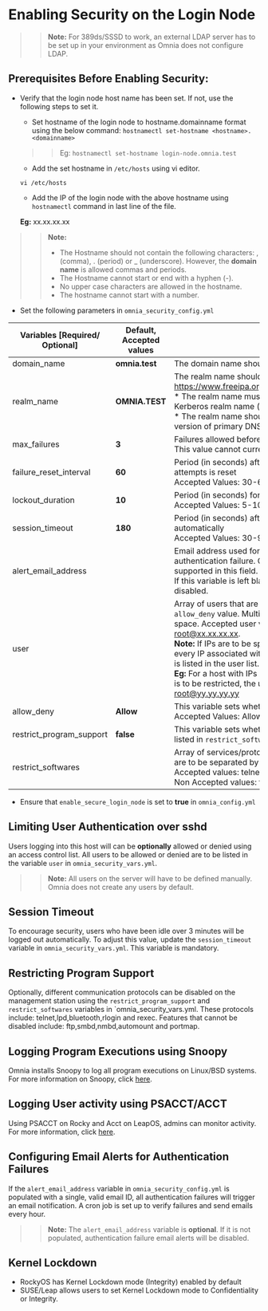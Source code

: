 # Enabling Security on the Login Node 

>> __Note:__ For 389ds/SSSD to work, an external LDAP server has to be set up in your environment as Omnia does not configure LDAP.

## Prerequisites Before Enabling Security:

* Verify that the login node host name has been set. If not, use the following steps to set it.
	* Set hostname of the login node to hostname.domainname format using the below command:
	`hostnamectl set-hostname <hostname>.<domainname>`
	>>Eg: `hostnamectl set-hostname login-node.omnia.test`
	* Add the set hostname in `/etc/hosts` using vi editor.

	`vi /etc/hosts`

    * Add the IP of the login node with the above hostname using `hostnamectl` command in last line of the file.
  
	__Eg:__  xx.xx.xx.xx <hostname>
	
>> __Note:__ 
>>	* The Hostname should not contain the following characters: , (comma), \. (period) or _ (underscore). However, the **domain name** is allowed commas and periods. 
>>	* The Hostname cannot start or end with a hyphen (-).
>>	* No upper case characters are allowed in the hostname.
>>	* The hostname cannot start with a number.

* Set the following parameters in `omnia_security_config.yml`

|  Variables    [Required/ Optional]	                                                   |  **Default**,   Accepted values                       |  Description                                                                                                                                                                                                                                                                                                                                                                                                                                                                                                                                                                                                                                                                                                       |
|--------------------------------------------------------------------------------------|-------------------------------------------------------|--------------------------------------------------------------------------------------------------------------------------------------------------------------------------------------------------------------------------------------------------------------------------------------------------------------------------------------------------------------------------------------------------------------------------------------------------------------------------------------------------------------------------------------------------------------------------------------------------------------------------------------------------------------------------------------------------------------------|
| domain_name                                                                          | **omnia.test**                                        | The domain name should not contain   an underscore ( _ )                                                                                                                                                                                                                                                                                                                                                                                                                                                                                                                                                                                                                                                           |
| realm_name                                                                           | **OMNIA.TEST**                                        | The realm name should follow the   following rules per   https://www.freeipa.org/page/Deployment_Recommendations   <br> * The realm name must not   conflict with any other existing     Kerberos realm name (e.g. name used by Active Directory). <br> *   The   realm name should be upper-case   (EXAMPLE.COM) version of primary DNS domain name (example.com).                                                                                                                                                                                                                                                                                                                                                |
| max_failures                                                                         | **3**                                                 | Failures allowed before lockout.   <br> This value cannot currently     be changed.                                                                                                                                                                                                                                                                                                                                                                                                                                                                                                                                                                                                                                |
| failure_reset_interval                                                               | **60**                                                | Period (in seconds) after which the   number of failed login attempts is     reset <br> Accepted Values: 30-60                                                                                                                                                                                                                                                                                                                                                                                                                                                                                                                                                                                                     |
| lockout_duration                                                                     | **10**                                                | Period (in seconds) for which users are   locked out. <br> Accepted     Values: 5-10                                                                                                                                                                                                                                                                                                                                                                                                                                                                                                                                                                                                                               |
| session_timeout                                                                      | **180**                                               | Period (in seconds) after which idle   users get logged out automatically     <br> Accepted Values: 30-90                                                                                                                                                                                                                                                                                                                                                                                                                                                                                                                                                                                                          |
| alert_email_address                                                                  |                                                       | Email address used for sending alerts in   case of authentication failure. Currently, only one email address is   supported in this field.   <br>   If this variable is left blank, authentication failure alerts will   be disabled.                                                                                                                                                                                                                                                                                                                                                                                                                                                                              |
| user                                                                                 |                                                       | Array of users that are allowed or   denied based on the `allow_deny`     value. Multiple users must be separated by a space. Accepted user value formats are: root root@xx.xx.xx.xx. <br> __Note:__ If IPs are to be specified in the user value, ensure that every IP associated with the host (often 2 or more) in question is listed in the user list. <br> __Eg:__ For a host with IPs xx.xx.xx.xx and yy.yy.yy.yy where root is to be restricted, the user array will contain root@xx.xx.xx.xx root@yy.yy.yy.yy                                                                                                                                                                                                                                                                                                                                                                                                                                                                                                                                                                                 |
| allow_deny                                                                           | **Allow**                                             | This variable sets whether the user list   is Allowed or Denied. <br>     Accepted Values: Allow, Deny                                                                                                                                                                                                                                                                                                                                                                                                                                                                                                                                                                                                             |
| restrict_program_support                                                             | **false**                                             | This variable sets whether the network   services/protocols listed in `restrict_softwares` are to be blocked.                                                                                                                                                                                                                                                                                                                                                                                                                                                                                                                                                                                                      |
| restrict_softwares                                                                   |                                                       | Array of services/protocols to be   blocked by Omnia. Values are to be separated by commas. <br> Accepted   values: telnet,lpd,bluetooth,rlogin,rexec <br> Non Accepted values:   ftp,smbd,nmbd,automount,portmap                                                                                                                                                                                                                                                                                                                                                                                                                                                                                                  |

* Ensure that `enable_secure_login_node` is set to **true** in `omnia_config.yml`

## Limiting User Authentication over sshd

Users logging into this host will can be __optionally__ allowed or denied using an access control list. All users to be allowed or denied are to be listed in the variable `user` in `omnia_security_vars.yml`. 

>> __Note:__ All users on the server will have to be defined manually. Omnia does not create any users by default.

## Session Timeout

To encourage security, users who have been idle over 3 minutes will be logged out automatically. To adjust this value, update the `session_timeout` variable in `omnia_security_vars.yml`. This variable is mandatory. 

## Restricting Program Support

Optionally, different communication protocols can be disabled on the management station using the `restrict_program_support` and `restrict_softwares` variables in `omnia_security_vars.yml. These protocols include: telnet,lpd,bluetooth,rlogin and rexec. Features that cannot be disabled include: ftp,smbd,nmbd,automount and portmap. 

## Logging Program Executions using Snoopy

Omnia installs Snoopy to log all program executions on Linux/BSD systems. For more information on Snoopy, click [here](https://github.com/a2o/snoopy).

## Logging User activity using PSACCT/ACCT

Using PSACCT on Rocky and Acct on LeapOS, admins can monitor activity. For more information, click [here](https://www.redhat.com/sysadmin/linux-system-monitoring-acct).

## Configuring Email Alerts for Authentication Failures

If the `alert_email_address` variable in `omnia_security_config.yml` is populated with a single, valid email ID, all authentication failures will trigger an email notification. A cron job is set up to verify failures and send emails every hour.

>> __Note:__ The `alert_email_address` variable is __optional__. If it is not populated, authentication failure email alerts will be disabled.

## Kernel Lockdown

* RockyOS has Kernel Lockdown mode (Integrity) enabled by default
* SUSE/Leap allows users to set Kernel Lockdown mode to Confidentiality or Integrity.
